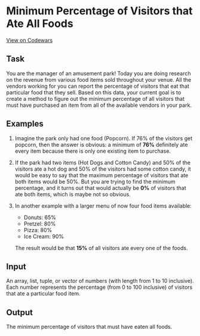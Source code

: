# Minimum Percentage of Visitors that Ate All Foods

[View on Codewars](https://www.codewars.com/kata/657e578bdc80170abd4dca79/python)

## Task

You are the manager of an amusement park! Today you are doing research on the revenue from various food items sold throughout your venue. All the vendors working for you can report the percentage of visitors that eat that particular food that they sell. Based on this data, your current goal is to create a method to figure out the minimum percentage of all visitors that must have purchased an item from all of the available vendors in your park.

## Examples

1.  Imagine the park only had one food (Popcorn). If 76% of the visitors get popcorn, then the answer is obvious: a minimum of **76%** definitely ate every item because there is only one existing item to purchase.

2.  If the park had two items (Hot Dogs and Cotton Candy) and 50% of the visitors ate a hot dog and 50% of the visitors had some cotton candy, it would be easy to say that the maximum percentage of visitors that ate both items would be 50%. But you are trying to find the minimum percentage, and it turns out that would actually be **0%** of visitors that ate both items, which is maybe not so obvious.

3.  In another example with a larger menu of now four food items available:
    - Donuts: 65%
    - Pretzel: 80%
    - Pizza: 80%
    - Ice Cream: 90%
    
    The result would be that **15%** of all visitors ate every one of the foods.

## Input
An array, list, tuple, or vector of numbers (with length from 1 to 10 inclusive). Each number represents the percentage (from 0 to 100 inclusive) of visitors that ate a particular food item.

## Output
The minimum percentage of visitors that must have eaten all foods.